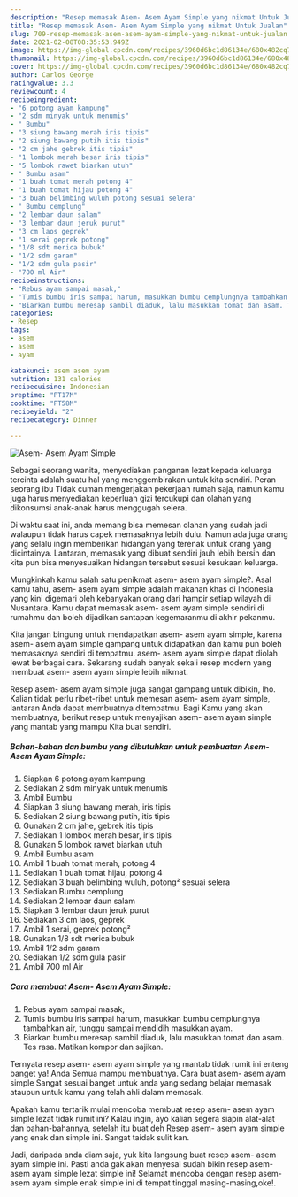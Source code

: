```yaml
---
description: "Resep memasak Asem- Asem Ayam Simple yang nikmat Untuk Jualan"
title: "Resep memasak Asem- Asem Ayam Simple yang nikmat Untuk Jualan"
slug: 709-resep-memasak-asem-asem-ayam-simple-yang-nikmat-untuk-jualan
date: 2021-02-08T08:35:53.949Z
image: https://img-global.cpcdn.com/recipes/3960d6bc1d86134e/680x482cq70/asem-asem-ayam-simple-foto-resep-utama.jpg
thumbnail: https://img-global.cpcdn.com/recipes/3960d6bc1d86134e/680x482cq70/asem-asem-ayam-simple-foto-resep-utama.jpg
cover: https://img-global.cpcdn.com/recipes/3960d6bc1d86134e/680x482cq70/asem-asem-ayam-simple-foto-resep-utama.jpg
author: Carlos George
ratingvalue: 3.3
reviewcount: 4
recipeingredient:
- "6 potong ayam kampung"
- "2 sdm minyak untuk menumis"
- " Bumbu"
- "3 siung bawang merah iris tipis"
- "2 siung bawang putih itis tipis"
- "2 cm jahe gebrek itis tipis"
- "1 lombok merah besar iris tipis"
- "5 lombok rawet biarkan utuh"
- " Bumbu asam"
- "1 buah tomat merah potong 4"
- "1 buah tomat hijau potong 4"
- "3 buah belimbing wuluh potong sesuai selera"
- " Bumbu cemplung"
- "2 lembar daun salam"
- "3 lembar daun jeruk purut"
- "3 cm laos geprek"
- "1 serai geprek potong"
- "1/8 sdt merica bubuk"
- "1/2 sdm garam"
- "1/2 sdm gula pasir"
- "700 ml Air"
recipeinstructions:
- "Rebus ayam sampai masak,"
- "Tumis bumbu iris sampai harum, masukkan bumbu cemplungnya tambahkan air, tunggu sampai mendidih masukkan ayam."
- "Biarkan bumbu meresap sambil diaduk, lalu masukkan tomat dan asam. Tes rasa. Matikan kompor dan sajikan."
categories:
- Resep
tags:
- asem
- asem
- ayam

katakunci: asem asem ayam 
nutrition: 131 calories
recipecuisine: Indonesian
preptime: "PT17M"
cooktime: "PT58M"
recipeyield: "2"
recipecategory: Dinner

---
```



![Asem- Asem Ayam Simple](https://img-global.cpcdn.com/recipes/3960d6bc1d86134e/680x482cq70/asem-asem-ayam-simple-foto-resep-utama.jpg)

Sebagai seorang wanita, menyediakan panganan lezat kepada keluarga tercinta adalah suatu hal yang menggembirakan untuk kita sendiri. Peran seorang ibu Tidak cuman mengerjakan pekerjaan rumah saja, namun kamu juga harus menyediakan keperluan gizi tercukupi dan olahan yang dikonsumsi anak-anak harus menggugah selera.

Di waktu  saat ini, anda memang bisa memesan olahan yang sudah jadi walaupun tidak harus capek memasaknya lebih dulu. Namun ada juga orang yang selalu ingin memberikan hidangan yang terenak untuk orang yang dicintainya. Lantaran, memasak yang dibuat sendiri jauh lebih bersih dan kita pun bisa menyesuaikan hidangan tersebut sesuai kesukaan keluarga. 



Mungkinkah kamu salah satu penikmat asem- asem ayam simple?. Asal kamu tahu, asem- asem ayam simple adalah makanan khas di Indonesia yang kini digemari oleh kebanyakan orang dari hampir setiap wilayah di Nusantara. Kamu dapat memasak asem- asem ayam simple sendiri di rumahmu dan boleh dijadikan santapan kegemaranmu di akhir pekanmu.

Kita jangan bingung untuk mendapatkan asem- asem ayam simple, karena asem- asem ayam simple gampang untuk didapatkan dan kamu pun boleh memasaknya sendiri di tempatmu. asem- asem ayam simple dapat diolah lewat berbagai cara. Sekarang sudah banyak sekali resep modern yang membuat asem- asem ayam simple lebih nikmat.

Resep asem- asem ayam simple juga sangat gampang untuk dibikin, lho. Kalian tidak perlu ribet-ribet untuk memesan asem- asem ayam simple, lantaran Anda dapat membuatnya ditempatmu. Bagi Kamu yang akan membuatnya, berikut resep untuk menyajikan asem- asem ayam simple yang mantab yang mampu Kita buat sendiri.

<!--inarticleads1-->

##### Bahan-bahan dan bumbu yang dibutuhkan untuk pembuatan Asem- Asem Ayam Simple:

1. Siapkan 6 potong ayam kampung
1. Sediakan 2 sdm minyak untuk menumis
1. Ambil  Bumbu
1. Siapkan 3 siung bawang merah, iris tipis
1. Sediakan 2 siung bawang putih, itis tipis
1. Gunakan 2 cm jahe, gebrek itis tipis
1. Sediakan 1 lombok merah besar, iris tipis
1. Gunakan 5 lombok rawet biarkan utuh
1. Ambil  Bumbu asam
1. Ambil 1 buah tomat merah, potong 4
1. Sediakan 1 buah tomat hijau, potong 4
1. Sediakan 3 buah belimbing wuluh, potong² sesuai selera
1. Sediakan  Bumbu cemplung
1. Sediakan 2 lembar daun salam
1. Siapkan 3 lembar daun jeruk purut
1. Sediakan 3 cm laos, geprek
1. Ambil 1 serai, geprek potong²
1. Gunakan 1/8 sdt merica bubuk
1. Ambil 1/2 sdm garam
1. Sediakan 1/2 sdm gula pasir
1. Ambil 700 ml Air




<!--inarticleads2-->

##### Cara membuat Asem- Asem Ayam Simple:

1. Rebus ayam sampai masak,
1. Tumis bumbu iris sampai harum, masukkan bumbu cemplungnya tambahkan air, tunggu sampai mendidih masukkan ayam.
1. Biarkan bumbu meresap sambil diaduk, lalu masukkan tomat dan asam. Tes rasa. Matikan kompor dan sajikan.




Ternyata resep asem- asem ayam simple yang mantab tidak rumit ini enteng banget ya! Anda Semua mampu membuatnya. Cara buat asem- asem ayam simple Sangat sesuai banget untuk anda yang sedang belajar memasak ataupun untuk kamu yang telah ahli dalam memasak.

Apakah kamu tertarik mulai mencoba membuat resep asem- asem ayam simple lezat tidak rumit ini? Kalau ingin, ayo kalian segera siapin alat-alat dan bahan-bahannya, setelah itu buat deh Resep asem- asem ayam simple yang enak dan simple ini. Sangat taidak sulit kan. 

Jadi, daripada anda diam saja, yuk kita langsung buat resep asem- asem ayam simple ini. Pasti anda gak akan menyesal sudah bikin resep asem- asem ayam simple lezat simple ini! Selamat mencoba dengan resep asem- asem ayam simple enak simple ini di tempat tinggal masing-masing,oke!.

